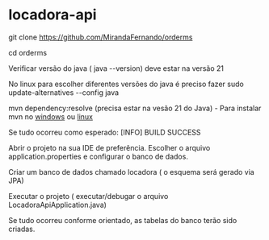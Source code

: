 # locadora-api


git clone https://github.com/MirandaFernando/orderms

cd orderms

Verificar versão do java ( java --version) deve estar na versão 21

No linux para escolher diferentes versões do java é preciso fazer sudo update-alternatives --config java

mvn dependency:resolve  (precisa estar na vesão 21 do Java)  - Para instalar mvn no [windows](https://dicasdeprogramacao.com.br/como-instalar-o-maven-no-windows/)  ou [linux](https://dicasdeprogramacao.com.br/como-instalar-o-maven-no-windows/)

Se tudo ocorreu como esperado: [INFO] BUILD SUCCESS


Abrir o projeto na sua IDE de preferência.
Escolher o arquivo application.properties e configurar o banco de dados.

Criar um banco de dados chamado locadora ( o esquema será gerado via JPA)

Executar o projeto ( executar/debugar o arquivo LocadoraApiApplication.java)

Se tudo ocorreu conforme orientado, as tabelas do banco terão sido criadas.
